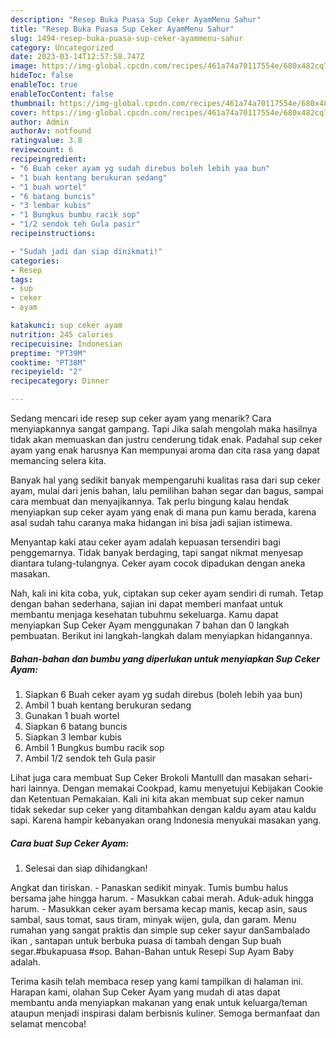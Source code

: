 ```yaml
---
description: "Resep Buka Puasa Sup Ceker AyamMenu Sahur"
title: "Resep Buka Puasa Sup Ceker AyamMenu Sahur"
slug: 1494-resep-buka-puasa-sup-ceker-ayammenu-sahur
category: Uncategorized
date: 2023-03-14T12:57:58.747Z
image: https://img-global.cpcdn.com/recipes/461a74a70117554e/680x482cq70/sup-ceker-ayam-foto-resep-utama.jpg
hideToc: false
enableToc: true
enableTocContent: false
thumbnail: https://img-global.cpcdn.com/recipes/461a74a70117554e/680x482cq70/sup-ceker-ayam-foto-resep-utama.jpg
cover: https://img-global.cpcdn.com/recipes/461a74a70117554e/680x482cq70/sup-ceker-ayam-foto-resep-utama.jpg
author: Admin
authorAv: notfound
ratingvalue: 3.8
reviewcount: 6
recipeingredient:
- "6 Buah ceker ayam yg sudah direbus boleh lebih yaa bun"
- "1 buah kentang berukuran sedang"
- "1 buah wortel"
- "6 batang buncis"
- "3 lembar kubis"
- "1 Bungkus bumbu racik sop"
- "1/2 sendok teh Gula pasir"
recipeinstructions:

- "Sudah jadi dan siap dinikmati!"
categories:
- Resep
tags:
- sup
- ceker
- ayam

katakunci: sup ceker ayam 
nutrition: 245 calories
recipecuisine: Indonesian
preptime: "PT39M"
cooktime: "PT38M"
recipeyield: "2"
recipecategory: Dinner

---
```



Sedang mencari ide resep sup ceker ayam yang menarik? Cara menyiapkannya sangat gampang. Tapi Jika salah mengolah maka hasilnya tidak akan memuaskan dan justru cenderung tidak enak. Padahal sup ceker ayam yang enak harusnya Kan mempunyai aroma dan cita rasa yang dapat memancing selera kita.


Banyak hal yang sedikit banyak mempengaruhi kualitas rasa dari sup ceker ayam, mulai dari jenis bahan, lalu pemilihan bahan segar dan bagus, sampai cara membuat dan menyajikannya. Tak perlu bingung kalau hendak menyiapkan sup ceker ayam yang enak di mana pun kamu berada, karena asal sudah tahu caranya maka hidangan ini bisa jadi sajian istimewa.

Menyantap kaki atau ceker ayam adalah kepuasan tersendiri bagi penggemarnya. Tidak banyak berdaging, tapi sangat nikmat menyesap diantara tulang-tulangnya. Ceker ayam cocok dipadukan dengan aneka masakan.


Nah, kali ini kita coba, yuk, ciptakan sup ceker ayam sendiri di rumah. Tetap dengan bahan sederhana, sajian ini dapat memberi manfaat untuk membantu menjaga kesehatan tubuhmu sekeluarga. Kamu dapat menyiapkan Sup Ceker Ayam menggunakan 7 bahan dan 0 langkah pembuatan. Berikut ini langkah-langkah dalam menyiapkan hidangannya.

<!--inarticleads1-->

##### Bahan-bahan dan bumbu yang diperlukan untuk menyiapkan Sup Ceker Ayam:

1. Siapkan 6 Buah ceker ayam yg sudah direbus (boleh lebih yaa bun)
1. Ambil 1 buah kentang berukuran sedang
1. Gunakan 1 buah wortel
1. Siapkan 6 batang buncis
1. Siapkan 3 lembar kubis
1. Ambil 1 Bungkus bumbu racik sop
1. Ambil 1/2 sendok teh Gula pasir


Lihat juga cara membuat Sup Ceker Brokoli Mantulll dan masakan sehari-hari lainnya. Dengan memakai Cookpad, kamu menyetujui Kebijakan Cookie dan Ketentuan Pemakaian. Kali ini kita akan membuat sup ceker namun tidak sekedar sup ceker yang ditambahkan dengan kaldu ayam atau kaldu sapi. Karena hampir kebanyakan orang Indonesia menyukai masakan yang. 

<!--inarticleads2-->

##### Cara buat Sup Ceker Ayam:


1. Selesai dan siap dihidangkan!

Angkat dan tiriskan. - Panaskan sedikit minyak. Tumis bumbu halus bersama jahe hingga harum. - Masukkan cabai merah. Aduk-aduk hingga harum. - Masukkan ceker ayam bersama kecap manis, kecap asin, saus sambal, saus tomat, saus tiram, minyak wijen, gula, dan garam. Menu rumahan yang sangat praktis dan simple sup ceker sayur danSambalado ikan , santapan untuk berbuka puasa di tambah dengan Sup buah segar.#bukapuasa #sop. Bahan-Bahan untuk Resepi Sup Ayam Baby adalah. 

Terima kasih telah membaca resep yang kami tampilkan di halaman ini. Harapan kami, olahan Sup Ceker Ayam yang mudah di atas dapat membantu anda menyiapkan makanan yang enak untuk keluarga/teman ataupun menjadi inspirasi dalam berbisnis kuliner. Semoga bermanfaat dan selamat mencoba!
